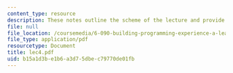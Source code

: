 ```yaml
---
content_type: resource
description: These notes outline the scheme of the lecture and provide study problems.
file: null
file_location: /coursemedia/6-090-building-programming-experience-a-lead-in-to-6-001-january-iap-2005/b15a1d3be1b6a3d75dbec79770de01fb_lec4.pdf
file_type: application/pdf
resourcetype: Document
title: lec4.pdf
uid: b15a1d3b-e1b6-a3d7-5dbe-c79770de01fb
---
```

